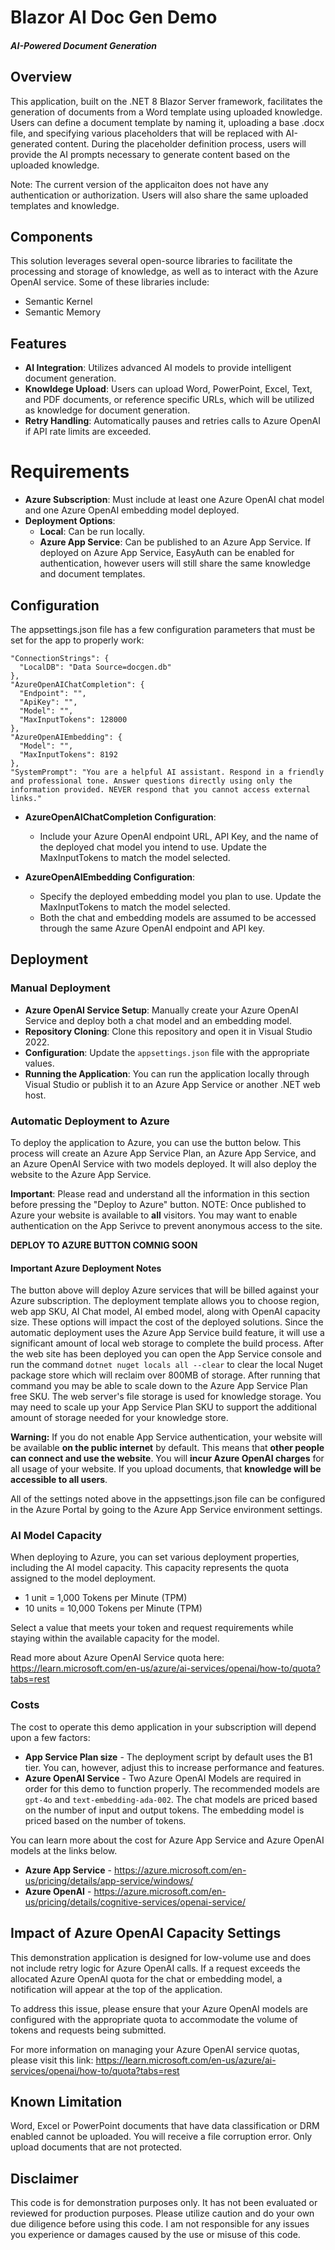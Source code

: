 # Blazor AI Doc Gen Demo
##### AI-Powered Document Generation

## Overview
This application, built on the .NET 8 Blazor Server framework, facilitates the generation of documents from a Word template using uploaded knowledge. Users can define a document template by naming it, uploading a base .docx file, and specifying various placeholders that will be replaced with AI-generated content. During the placeholder definition process, users will provide the AI prompts necessary to generate content based on the uploaded knowledge.

Note: The current version of the applicaiton does not have any authentication or authorization. Users will also share the same uploaded templates and knowledge. 

## Components
This solution leverages several open-source libraries to facilitate the processing and storage of knowledge, as well as to interact with the Azure OpenAI service. Some of these libraries include:
* Semantic Kernel
* Semantic Memory

## Features
- **AI Integration**: Utilizes advanced AI models to provide intelligent document generation.
- **Knowldege Upload**: Users can upload Word, PowerPoint, Excel, Text, and PDF documents, or reference specific URLs, which will be utilized as knowledge for document generation.
- **Retry Handling**: Automatically pauses and retries calls to Azure OpenAI if API rate limits are exceeded.

# Requirements
- **Azure Subscription**: Must include at least one Azure OpenAI chat model and one Azure OpenAI embedding model deployed. 
- **Deployment Options**: 
  - **Local**: Can be run locally.
  - **Azure App Service**: Can be published to an Azure App Service. If deployed on Azure App Service, EasyAuth can be enabled for authentication, however users will still share the same knowledge and document templates.

## Configuration
The appsettings.json file has a few configuration parameters that must be set for the app to properly work:

```
"ConnectionStrings": {
  "LocalDB": "Data Source=docgen.db"
},
"AzureOpenAIChatCompletion": {
  "Endpoint": "",
  "ApiKey": "",
  "Model": "",
  "MaxInputTokens": 128000
},
"AzureOpenAIEmbedding": {
  "Model": "",
  "MaxInputTokens": 8192
},
"SystemPrompt": "You are a helpful AI assistant. Respond in a friendly and professional tone. Answer questions directly using only the information provided. NEVER respond that you cannot access external links."
```

- **AzureOpenAIChatCompletion Configuration**: 
  - Include your Azure OpenAI endpoint URL, API Key, and the name of the deployed chat model you intend to use. Update the MaxInputTokens to match the model selected.

- **AzureOpenAIEmbedding Configuration**: 
  - Specify the deployed embedding model you plan to use. Update the MaxInputTokens to match the model selected.
  - Both the chat and embedding models are assumed to be accessed through the same Azure OpenAI endpoint and API key.

## Deployment

### Manual Deployment

- **Azure OpenAI Service Setup**: Manually create your Azure OpenAI Service and deploy both a chat model and an embedding model.
- **Repository Cloning**: Clone this repository and open it in Visual Studio 2022.
- **Configuration**: Update the `appsettings.json` file with the appropriate values.
- **Running the Application**: You can run the application locally through Visual Studio or publish it to an Azure App Service or another .NET web host.

### Automatic Deployment to Azure

To deploy the application to Azure, you can use the button below. This process will create an Azure App Service Plan, an Azure App Service, and an Azure OpenAI Service with two models deployed. It will also deploy the website to the Azure App Service. 

**Important**: Please read and understand all the information in this section before pressing the "Deploy to Azure" button. NOTE: Once published to Azure your website is available to **all** visitors. You may want to enable authentication on the App Serivce to prevent anonymous access to the site.

**DEPLOY TO AZURE BUTTON COMNIG SOON**

#### Important Azure Deployment Notes  
The button above will deploy Azure services that will be billed against your Azure subscription. The deployment template allows you to choose region, web app SKU, AI Chat model, AI embed model, along with OpenAI capacity size.  These options will impact the cost of the deployed solutions. Since the automatic deployment uses the Azure App Service build feature, it will use a significant amount of local web storage to complete the build process. After the web site has been deployed you can open the App Service console and run the command `dotnet nuget locals all --clear` to clear the local Nuget package store which will reclaim over 800MB of storage. After running that command you may be able to scale down to the Azure App Service Plan free SKU. The web server's file storage is used for knowledge storage. You may need to scale up your App Service Plan SKU to support the additional amount of storage needed for your knowledge store.

**Warning:** If you do not enable App Service authentication, your website will be available **on the public internet** by default. This means that **other people can connect and use the website**. You will **incur Azure OpenAI charges** for all usage of your website. If you upload documents, that **knowledge will be accessible to all users**. 

All of the settings noted above in the appsettings.json file can be configured in the Azure Portal by going to the Azure App Service environment settings.

### AI Model Capacity
When deploying to Azure, you can set various deployment properties, including the AI model capacity. This capacity represents the quota assigned to the model deployment.

- 1 unit = 1,000 Tokens per Minute (TPM)
- 10 units = 10,000 Tokens per Minute (TPM)

Select a value that meets your token and request requirements while staying within the available capacity for the model.

Read more about Azure OpenAI Service quota here: https://learn.microsoft.com/en-us/azure/ai-services/openai/how-to/quota?tabs=rest

### Costs
The cost to operate this demo application in your subscription will depend upon a few factors:
- **App Service Plan size** - The deployment script by default uses the B1 tier. You can, however, adjust this to increase performance and features.
- **Azure OpenAI Service** - Two Azure OpenAI Models are required in order for this demo to function properly. The recommended models are `gpt-4o` and `text-embedding-ada-002`. The chat models are priced based on the number of input and output tokens. The embedding model is priced based on the number of tokens.

You can learn more about the cost for Azure App Service and Azure OpenAI models at the links below.

- **Azure App Service** - https://azure.microsoft.com/en-us/pricing/details/app-service/windows/
- **Azure OpenAI** - https://azure.microsoft.com/en-us/pricing/details/cognitive-services/openai-service/

## Impact of Azure OpenAI Capacity Settings

This demonstration application is designed for low-volume use and does not include retry logic for Azure OpenAI calls. If a request exceeds the allocated Azure OpenAI quota for the chat or embedding model, a notification will appear at the top of the application. 

To address this issue, please ensure that your Azure OpenAI models are configured with the appropriate quota to accommodate the volume of tokens and requests being submitted.

For more information on managing your Azure OpenAI service quotas, please visit this link: https://learn.microsoft.com/en-us/azure/ai-services/openai/how-to/quota?tabs=rest

## Known Limitation
Word, Excel or PowerPoint documents that have data classification or DRM enabled cannot be uploaded. You will receive a file corruption error. Only upload documents that are not protected.

## Disclaimer
This code is for demonstration purposes only. It has not been evaluated or reviewed for production purposes. Please utilize caution and do your own due diligence before using this code. I am not responsible for any issues you experience or damages caused by the use or misuse of this code.